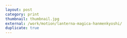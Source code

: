 ```yaml
---
layout: post
category: print
thumbnail: thumbnail.jpg
external: /work/motion/lanterna-magica-hanmenkyoshi/
duplicate: true
---
```

